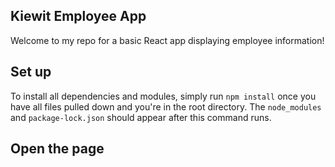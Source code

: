 ## Kiewit Employee App

Welcome to my repo for a basic React app displaying employee information!


## Set up

To install all dependencies and modules, simply run `npm install` once you have all files pulled down and you're in the root directory. The `node_modules` and `package-lock.json` should appear after this command runs.


## Open the page

